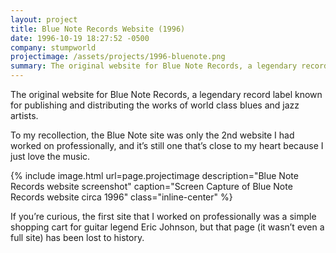 ```yaml
---
layout: project
title: Blue Note Records Website (1996)
date: 1996-10-19 18:27:52 -0500
company: stumpworld
projectimage: /assets/projects/1996-bluenote.png
summary: The original website for Blue Note Records, a legendary record label known for publishing and distributing the works of world class blues and jazz artists.
---
```


The original website for Blue Note Records, a legendary record label known for publishing and distributing the works of world class blues and jazz artists.

To my recollection, the Blue Note site was only the 2nd website I had worked on professionally, and it’s still one that’s close to my heart because I just love the music.

{% include image.html url=page.projectimage description="Blue Note Records website screenshot" caption="Screen Capture of Blue Note Records website circa 1996" class="inline-center" %}

If you’re curious, the first site that I worked on professionally was a simple shopping cart for guitar legend Eric Johnson, but that page (it wasn’t even a full site) has been lost to history.